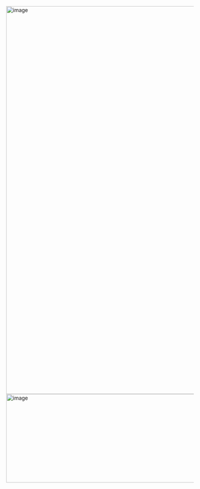 <img width="544" height="1042" alt="image" src="https://github.com/user-attachments/assets/c7230b82-4b4c-48a5-9901-ae92ebab1dfe" />
<img width="637" height="238" alt="image" src="https://github.com/user-attachments/assets/243fe689-5998-407e-addf-e28907e384bb" />
